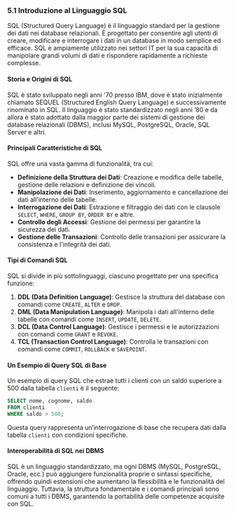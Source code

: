 ### **5.1 Introduzione al Linguaggio SQL**

SQL (Structured Query Language) è il linguaggio standard per la gestione dei dati nei database relazionali. È progettato per consentire agli utenti di creare, modificare e interrogare i dati in un database in modo semplice ed efficace. SQL è ampiamente utilizzato nei settori IT per la sua capacità di manipolare grandi volumi di dati e rispondere rapidamente a richieste complesse.

#### **Storia e Origini di SQL**

SQL è stato sviluppato negli anni '70 presso IBM, dove è stato inizialmente chiamato SEQUEL (Structured English Query Language) e successivamente rinominato in SQL. Il linguaggio è stato standardizzato negli anni ’80 e da allora è stato adottato dalla maggior parte dei sistemi di gestione dei database relazionali (DBMS), inclusi MySQL, PostgreSQL, Oracle, SQL Server e altri.

#### **Principali Caratteristiche di SQL**

SQL offre una vasta gamma di funzionalità, tra cui:

- **Definizione della Struttura dei Dati**: Creazione e modifica delle tabelle, gestione delle relazioni e definizione dei vincoli.
- **Manipolazione dei Dati**: Inserimento, aggiornamento e cancellazione dei dati all’interno delle tabelle.
- **Interrogazione dei Dati**: Estrazione e filtraggio dei dati con le clausole `SELECT`, `WHERE`, `GROUP BY`, `ORDER BY` e altre.
- **Controllo degli Accessi**: Gestione dei permessi per garantire la sicurezza dei dati.
- **Gestione delle Transazioni**: Controllo delle transazioni per assicurare la consistenza e l'integrità dei dati.

#### **Tipi di Comandi SQL**

SQL si divide in più sottolinguaggi, ciascuno progettato per una specifica funzione:

1. **DDL (Data Definition Language)**: Gestisce la struttura del database con comandi come `CREATE`, `ALTER` e `DROP`.
2. **DML (Data Manipulation Language)**: Manipola i dati all'interno delle tabelle con comandi come `INSERT`, `UPDATE`, `DELETE`.
3. **DCL (Data Control Language)**: Gestisce i permessi e le autorizzazioni con comandi come `GRANT` e `REVOKE`.
4. **TCL (Transaction Control Language)**: Controlla le transazioni con comandi come `COMMIT`, `ROLLBACK` e `SAVEPOINT`.

#### **Un Esempio di Query SQL di Base**

Un esempio di query SQL che estrae tutti i clienti con un saldo superiore a 500 dalla tabella `clienti` è il seguente:

```sql
SELECT nome, cognome, saldo
FROM clienti
WHERE saldo > 500;
```

Questa query rappresenta un’interrogazione di base che recupera dati dalla tabella `clienti` con condizioni specifiche.

#### **Interoperabilità di SQL nei DBMS**

SQL è un linguaggio standardizzato, ma ogni DBMS (MySQL, PostgreSQL, Oracle, ecc.) può aggiungere funzionalità proprie o sintassi specifiche, offrendo quindi estensioni che aumentano la flessibilità e le funzionalità del linguaggio. Tuttavia, la struttura fondamentale e i comandi principali sono comuni a tutti i DBMS, garantendo la portabilità delle competenze acquisite con SQL.

